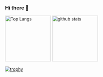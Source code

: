 ### Hi there 👋

<p align="left"> 
  <img alt="Top Langs" height="150px" src="https://github-readme-stats.vercel.app/api/top-langs/?username=tatsurou9003&layout=compact&count_private=true&show_icons=true&theme=tokyonight" />
  <img alt="github stats" height="150px" src="https://github-readme-stats.vercel.app/api?username=tatsurou9003&count_private=true&show_icons=true&show_icons=true&theme=dracula" />
</p>

[![trophy](https://github-profile-trophy.vercel.app/?username=tatsurou9003&theme=onedark&column=7
)](https://github.com/ryo-ma/github-profile-trophy)
